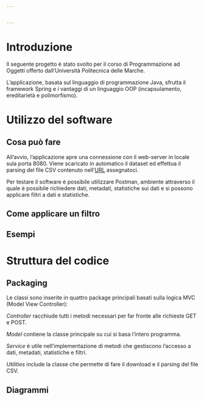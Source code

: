 ```yaml
---


---
```


<h1 id="introduzione">Introduzione</h1>
<p>Il seguente progetto è stato svolto per il corso di Programmazione ad Oggetti offerto dall’Università Politecnica delle Marche.</p>
<p>L’applicazione, basata sul linguaggio di programmazione Java, sfrutta il framework Spring e i vantaggi di un linguaggio OOP (incapsulamento, ereditarietà e polimorfismo).</p>
<h1 id="utilizzo-del-software">Utilizzo del software</h1>
<h2 id="cosa-può-fare">Cosa può fare</h2>
<p>All’avvio, l’applicazione apre una connessione con il web-server in locale sula porta 8080. Viene scaricato in automatico il dataset ed effettua il parsing del file CSV contenuto nell’<a href="http://data.europa.eu/euodp/data/api/3/action/package_show?id=erasmus-mobility-statistics-2011-12">URL</a> assegnatoci.</p>
<p>Per testare il software è possibile utilizzare Postman, ambiente attraverso il quale è possibile richiedere dati, metadati, statistiche sui dati e si possono applicare filtri a dati e statistiche.</p>
<h2 id="come-applicare-un-filtro">Come applicare un filtro</h2>
<h2 id="esempi">Esempi</h2>
<h1 id="struttura-del-codice">Struttura del codice</h1>
<h2 id="packaging">Packaging</h2>
<p>Le classi sono inserite in quattro package principali basati sulla logica MVC (Model View Controller):</p>
<p><em>Controller</em> racchiude tutti i metodi necessari per far fronte alle richieste GET e POST.</p>
<p><em>Model</em> contiene la classe principale su cui si basa l’intero programma.</p>
<p><em>Service</em> è utile nell’implementazione di metodi che gestiscono l’accesso a dati, metadati, statistiche e filtri.</p>
<p><em>Utilities</em> include la classe che permette di fare il download e il parsing del file CSV.</p>
<h2 id="diagrammi">Diagrammi</h2>

